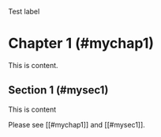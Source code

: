 Test label

# Chapter 1 (#mychap1)

This is content.

## Section 1 (#mysec1)

This is content

Please see [[#mychap1]] and [[#mysec1]].
